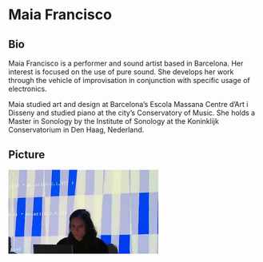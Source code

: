 # Maia Francisco

## Bio

Maia Francisco is a performer and sound artist based in Barcelona. Her interest is focused on the use of pure sound. She develops her work through the vehicle of improvisation in conjunction with specific usage of electronics.

Maia studied art and design at Barcelona’s Escola Massana Centre d’Art i Disseny and studied piano at the city’s Conservatory of Music. She holds a Master in Sonology by the Institute of Sonology at the Koninklijk Conservatorium in Den Haag, Nederland.

## Picture

<img src="maia-francisco.jpeg" width="300">
